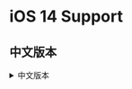 [App Tracking Transparency]: https://developer.apple.com/documentation/apptrackingtransparency?language=objc  
[requestTrackingAuthorizationWithCompletionHandler:]: https://developer.apple.com/documentation/apptrackingtransparency/attrackingmanager/3547037-requesttrackingauthorization  
[SKAdNetwork]: https://developer.apple.com/documentation/storekit/skadnetwork  
[Google]: https://developers.google.com/admob/ios/ios14  
[穿山甲(Pangle)]: https://ad.oceanengine.com/union/media/union/download  
[IronSource]: https://developers.ironsrc.com/ironsource-mobile/ios/ironsource-sdk7-update-guide/  
[UnityAds]: https://unityads.unity3d.com/help/ios/integration-guide-ios  
[AdColony]: https://github.com/AdColony/AdColony-iOS-SDK/wiki/Project-Setup#step-4-configuring-ad-networks  
[Mintegral]: http://cdn-adn.rayjump.com/cdn-adn/v2/markdown_v2/index.html?file=sdk-m_sdk-ios&lang=cn  
[Sigmob]: http://docs.sigmob.cn/#/sdk/SDK%E6%8E%A5%E5%85%A5/ios/?id=ios14%e7%9b%b8%e5%85%b3%e6%94%af%e6%8c%81  
[Maio]: https://github.com/imobile-maio/maio-iOS-SDK  
[Vungle]: https://support.vungle.com/hc/zh-cn/articles/360002925791  


# iOS 14 Support

## 中文版本

<details>
<summary>中文版本</summary>

#### 概述  
从iOS 14开始，只有在获得用户明确许可的前提下，应用才可以访问用户的IDFA数据并向用户投放定向广告。在应用程序调用[App Tracking Transparency]框架向最终用户提出应用程序跟踪授权请求之前，IDFA将不可用。如果某个应用未提出此请求，则读取到的IDFA将返回全为0的字符串。本指南将介绍iOS 14支持所需的更改。

* 如何支持iOS 14 
<details>
<summary><b>使用用户权限获取IDFA</b></summary>
 
> 添加系统支持库：  
AppTrackingTransparency.framework  
> 在info,plist文件里添加获取IDFA权限描述：  
```
<key>NSUserTrackingUsageDescription</key> 
<string>This identifier will be used to deliver personalized ads to you.</string>
```
![image1](https://github.com/Romambo/JCSDK_DocumentFile/blob/main/imageFile/ios14_image1.png)  
> 获取App Tracking Transparency权限：  
想要获取授权，需要使[requestTrackingAuthorizationWithCompletionHandler:],我们建议您在初始化JCSDK之前获取授权，以便如果用户授予允许跟踪权限，JCSDK则可以在广告请求中使用IDFA.  
```
引入头文件
#import <AppTrackingTransparency/AppTrackingTransparency.h>
```
如果你是iOS开发者，应参照下面初始化方式
```
- (BOOL)application:(UIApplication *)application didFinishLaunchingWithOptions:(NSDictionary *)launchOptions {
    // Override point for customization after application launch.
    self.window = [[UIWindow alloc]initWithFrame:[UIScreen mainScreen].bounds];
    self.window.backgroundColor = [UIColor whiteColor];
    self.window.rootViewController = [[ViewController alloc]init];
    [self.window makeKeyAndVisible];
    if (@available(iOS 14, *)) {
        //iOS 14
        [ATTrackingManager requestTrackingAuthorizationWithCompletionHandler:^(ATTrackingManagerAuthorizationStatus status) {
           // 初始化/init JCSDK
            [[JC_unityAdApi getInstance]initJCSDKWithUnityShow:^(BOOL showUnityTime) {
                
            }];
        }];
    } else {
        // 初始化/init JCSDK
        [[JC_unityAdApi getInstance]initJCSDKWithUnityShow:^(BOOL showUnityTime) {
            
        }];
    }
```
如果你是unity开发者，在UnityAppController.mm中实现，应参照下面初始化方式：  
找到unity入口 ：替换掉startUnity: 并调用JCSDK的初始化方法，待sdk初始化回调后，再启动startUnity:
```
//[self performSelector: @selector(startUnity:) withObject: application afterDelay: 0];
[self performSelector: @selector(initSDKWithApplication:) withObject: application afterDelay: 0];
```
```
-(void)initSDKWithApplication:(UIApplication*)application{
    if (@available(iOS 14, *)) {
        //iOS 14 系统IDFA权限弹框
        [ATTrackingManager requestTrackingAuthorizationWithCompletionHandler:^(ATTrackingManagerAuthorizationStatus status) {
            
            //1.0.0初始化接口
            //[[JC_unityAdApi getInstance]initJCSDKWithLog:YES isFirstShowSplash:NO splashClose:^(BOOL isOk) {
            //    [self performSelector: @selector(startUnity:) withObject: application afterDelay: 0];
            //}];
            //2.0.0初始化接口
            [[JC_unityAdApi getInstance]initJCSDKWithUnityShow:^(BOOL showUnityTime) {
                [self performSelector: @selector(startUnity:) withObject: application afterDelay: 0];
            }];
            //to do something，like preloading
        }];
    } else {
        
        //1.0.0初始化接口
        //[[JC_unityAdApi getInstance]initJCSDKWithLog:YES isFirstShowSplash:NO splashClose:^(BOOL isOk) {
        //    [self performSelector: @selector(startUnity:) withObject: application afterDelay: 0];
        //}];
        //2.0.0初始化接口
        [[JC_unityAdApi getInstance]initJCSDKWithUnityShow:^(BOOL showUnityTime) {
            [self performSelector: @selector(startUnity:) withObject: application afterDelay: 0];
        }];
    }
}
```
</details>
<details>
<summary><b>使用SKAdNetwork跟踪转化：</b></summary>
   
使用Apple的转化跟踪SKAdNetwork，这意味着即使IDFA不可用，广告平台也可以通过这个获取应用安装归因。请参阅Apple的[SKAdNetwork]文档，以了解更多信息。  
> 要启用此功能，您需要在info.plist中添加SKAdNetworkItems。目前JCSDK版本兼容的三方广告平台中，支持iOS 14的平台如下。开发者根据集成的情况，可分别添加对应平台的SKAdNetwork标识符,现在支持的平台有：Google Admob、穿山甲（Pangle）、IronSource、UnityAds、ADColony、Mintegral、Sigmob、Maio、Vungle  
<details>
<summary>Google Admob</summary>

请参阅 [Google] 文档，以了解更多信息  
```
在info.plist中添加SKAdNetworkItems
<key>SKAdNetworkItems</key>
<array>
    <dict>
      <key>SKAdNetworkIdentifier</key>
      <string>cstr6suwn9.skadnetwork</string>
    </dict>
</array>
```
</details>

<details>
<summary>穿山甲（Pangle）</summary>

请参阅 [穿山甲(Pangle)] 文档，以了解更多信息  
```
<key>SKAdNetworkItems</key>
<array>
    <dict>
        <key>SKAdNetworkIdentifier</key>
        <string>238da6jt44.skadnetwork</string>
    </dict>
    <dict>
        <key>SKAdNetworkIdentifier</key>
        <string>22mmun2rn5.skadnetwork</string>
    </dict>
</array>
```  
</details>

<details>
<summary>IronSource</summary>

请参阅 [IronSource] 文档，以了解更多信息  
```
<key>SKAdNetworkItems</key>
<array>   
    <dict>       
        <key>SKAdNetworkIdentifier</key>      
        <string>SU67R6K2V3.skadnetwork</string>   
    </dict>
</array>
```
</details>

<details>
<summary>UnityAds</summary>

请参阅 [UnityAds] 文档，以了解更多信息  
```
<key>SKAdNetworkItems</key>
<array>
    <dict>
        <key>SKAdNetworkIdentifier</key>
        <string>4DZT52R2T5.skadnetwork</string>
    </dict>
    <dict>
        <key>SKAdNetworkIdentifier</key>
        <string>bvpn9ufa9b.skadnetwork</string>
    </dict>
</array>
```
</details>

<details>
<summary>AdColony</summary>

请参阅 [AdColony] 文档，以了解更多信息  
```
<key>SKAdNetworkItems</key><array>
    <dict>
        <key>SKAdNetworkIdentifier</key>
        <string>4PFYVQ9L8R.skadnetwork</string>
    </dict>
    <dict>
        <key>SKAdNetworkIdentifier</key>
        <string>YCLNXRL5PM.skadnetwork</string>
    </dict>
    <dict>
        <key>SKAdNetworkIdentifier</key>
        <string>V72QYCH5UU.skadnetwork</string>
    </dict>
    <dict>
        <key>SKAdNetworkIdentifier</key>
        <string>TL55SBB4FM.skadnetwork</string>
    </dict>
    <dict>
        <key>SKAdNetworkIdentifier</key>
        <string>T38B2KH725.skadnetwork</string>
    </dict>
    <dict>
        <key>SKAdNetworkIdentifier</key>
        <string>PRCB7NJMU6.skadnetwork</string>
    </dict>
    <dict>
        <key>SKAdNetworkIdentifier</key>
        <string>PPXM28T8AP.skadnetwork</string>
    </dict>
    <dict>
        <key>SKAdNetworkIdentifier</key>
        <string>MLMMFZH3R3.skadnetwork</string>
    </dict>
    <dict>
        <key>SKAdNetworkIdentifier</key>
        <string>KLF5C3L5U5.skadnetwork</string>
    </dict>
    <dict>
        <key>SKAdNetworkIdentifier</key>
        <string>HS6BDUKANM.skadnetwork</string>
    </dict>
    <dict>
        <key>SKAdNetworkIdentifier</key>
        <string>C6K4G5QG8M.skadnetwork</string>
    </dict>
    <dict>
        <key>SKAdNetworkIdentifier</key>
        <string>9T245VHMPL.skadnetwork</string>
    </dict>
    <dict>
        <key>SKAdNetworkIdentifier</key>
        <string>9RD848Q2BZ.skadnetwork</string>
    </dict>
    <dict>
        <key>SKAdNetworkIdentifier</key>
        <string>8S468MFL3Y.skadnetwork</string>
    </dict>
    <dict>
        <key>SKAdNetworkIdentifier</key>
        <string>7UG5ZH24HU.skadnetwork</string>
    </dict>
    <dict>
        <key>SKAdNetworkIdentifier</key>
        <string>4FZDC2EVR5.skadnetwork</string>
    </dict>
    <dict>
        <key>SKAdNetworkIdentifier</key>
        <string>4468KM3ULZ.skadnetwork</string>
    </dict>
    <dict>
        <key>SKAdNetworkIdentifier</key>
        <string>3RD42EKR43.skadnetwork</string>
    </dict>
    <dict>
        <key>SKAdNetworkIdentifier</key>
        <string>2U9PT9HC89.skadnetwork</string>
    </dict></array>
```
</details>

<details>
<summary>Mintegral</summary>

请参阅 [Mintegral] 文档，以了解更多信息  
```
<key>SKAdNetworkItems</key><array>
    <dict>
        <key>SKAdNetworkIdentifier</key>
        <string>KBD757YWX3.skadnetwork</string>
    </dict>
    <dict>
        <key>SKAdNetworkIdentifier</key>
        <string>wg4vff78zm.skadnetwork</string>
    </dict>
    <dict>
        <key>SKAdNetworkIdentifier</key>
        <string>737z793b9f.skadnetwork</string>
    </dict>
    <dict>
        <key>SKAdNetworkIdentifier</key>
        <string>ydx93a7ass.skadnetwork</string>
    </dict>
    <dict>
        <key>SKAdNetworkIdentifier</key>
        <string>prcb7njmu6.skadnetwork</string>
    </dict>
    <dict>
        <key>SKAdNetworkIdentifier</key>
        <string>7UG5ZH24HU.skadnetwork</string>
    </dict>
    <dict>
        <key>SKAdNetworkIdentifier</key>
        <string>44jx6755aq.skadnetwork</string>
    </dict>
    <dict>
        <key>SKAdNetworkIdentifier</key>
        <string>2U9PT9HC89.skadnetwork</string>
    </dict>
    <dict>
        <key>SKAdNetworkIdentifier</key>
        <string>W9Q455WK68.skadnetwork</string>
    </dict>
    <dict>
        <key>SKAdNetworkIdentifier</key>
        <string>YCLNXRL5PM.skadnetwork</string>
    </dict>
    <dict>
        <key>SKAdNetworkIdentifier</key>
        <string>TL55SBB4FM.skadnetwork</string>
    </dict>
    <dict>
        <key>SKAdNetworkIdentifier</key>
        <string>8s468mfl3y.skadnetwork</string>
    </dict>
    <dict>
        <key>SKAdNetworkIdentifier</key>
        <string>GLQZH8VGBY.skadnetwork</string>
    </dict>
    <dict>
        <key>SKAdNetworkIdentifier</key>
        <string>c6k4g5qg8m.skadnetwork</string>
    </dict>
    <dict>
        <key>SKAdNetworkIdentifier</key>
        <string>mlmmfzh3r3.skadnetwork</string>
    </dict>
    <dict>
        <key>SKAdNetworkIdentifier</key>
        <string>4PFYVQ9L8R.skadnetwork</string>
    </dict>
    <dict>
        <key>SKAdNetworkIdentifier</key>
        <string>av6w8kgt66.skadnetwork</string>
    </dict>
    <dict>
        <key>SKAdNetworkIdentifier</key>
        <string>6xzpu9s2p8.skadnetwork</string>
    </dict>
    <dict>
        <key>SKAdNetworkIdentifier</key>
        <string>hs6bdukanm.skadnetwork</string>
    </dict></array>
```
</details>

<details>
<summary>Sigmob</summary>

请参阅 [Sigmob] 文档，以了解更多信息  
```
<key>SKAdNetworkItems</key>
<array>
    <dict>
        <key>SKAdNetworkIdentifier</key>
        <string>58922NB4GD.skadnetwork</string>
    </dict>
</array>
```
</details>

<details>
<summary>Maio</summary>

请参阅 [Maio] 文档，以了解更多信息  
```
<key>SKAdNetworkItems</key>
<array>
    <dict>
        <key>SKAdNetworkIdentifier</key>
        <string>V4NXQHLYQP.skadnetwork</string>
    </dict>
</array> 
```
</details>
<details>
<summary>Vungle</summary>

请参阅 [Vungle] 文档，以了解更多信息  
```
<key>SKAdNetworkItems</key>
<array>
    <dict>
        <key>SKAdNetworkIdentifier</key>
        <string>GTA9LK7P23.skadnetwork</string>
    </dict>
</array>
```
</details>

 </details>

</details>
 

